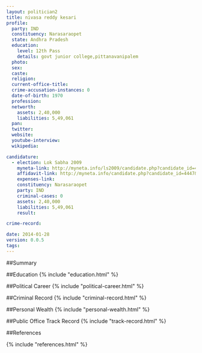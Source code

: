 ```yaml
---
layout: politician2
title: nivasa reddy kesari
profile: 
  party: IND
  constituency: Narasaraopet
  state: Andhra Pradesh
  education: 
    level: 12th Pass
    details: govt junior college,pittanavanipalem
  photo: 
  sex: 
  caste: 
  religion: 
  current-office-title: 
  crime-accusation-instances: 0
  date-of-birth: 1970
  profession: 
  networth: 
    assets: 2,40,000
    liabilities: 5,49,061
  pan: 
  twitter: 
  website: 
  youtube-interview: 
  wikipedia: 

candidature: 
  - election: Lok Sabha 2009
    myneta-link: http://myneta.info/ls2009/candidate.php?candidate_id=4447
    affidavit-link: http://myneta.info/candidate.php?candidate_id=4447&scan=original
    expenses-link: 
    constituency: Narasaraopet 
    party: IND
    criminal-cases: 0
    assets: 2,40,000
    liabilities: 5,49,061
    result:  

crime-record: 

date: 2014-01-28
version: 0.0.5
tags: 
---
```

##Summary


##Education
{% include "education.html" %}


##Political Career
{% include "political-career.html" %}


##Criminal Record
{% include "criminal-record.html" %}


##Personal Wealth
{% include "personal-wealth.html" %}


##Public Office Track Record
{% include "track-record.html" %}


##References


{% include "references.html" %}